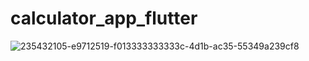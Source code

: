 # calculator_app_flutter

![235432105-e9712519-f013333333333c-4d1b-ac35-55349a239cf8](https://github.com/marufahmedofficial/Calculator-flutter/assets/79131390/74a3bc48-d23f-4426-8dbd-24f46beba240)
